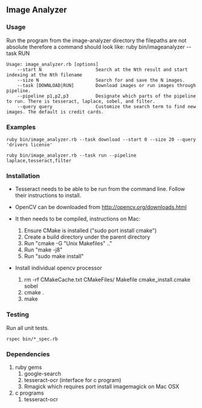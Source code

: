 ## Image Analyzer

### Usage
Run the program from the image-analyzer directory
the filepaths are not absolute therefore a command
should look like:
ruby bin/imageanalyzer --task RUN

```
Usage: image_analyzer.rb [options]
    --start N                    Search at the Nth result and start indexing at the Nth filename
    --size N                     Search for and save the N images.
    --task [DOWNLOAD|RUN]        Download images or run images through pipeline.
    --pipeline p1,p2,p3          Designate which parts of the pipeline to run. There is tesseract, laplace, sobel, and filter.
    --query query                Customize the search term to find new images. The default is credit cards.

```

### Examples
```
ruby bin/image_analyzer.rb --task download --start 0 --size 20 --query 'drivers license'
```
```
ruby bin/image_analyzer.rb --task run --pipeline laplace,tesseract,filter
```

### Installation
* Tesseract needs to be able to be run from
the command line. Follow their instructions
to install.

* OpenCV can be downloaded from http://opencv.org/downloads.html
* It then needs to be compiled, instructions on Mac:
  1. Ensure CMake is installed ("sudo port install cmake")
  2. Create a build directory under the parent directory 
  3. Run "cmake -G "Unix Makefiles" .."
  4. Run "make -j8"
  5. Run "sudo make install"

* Install individual opencv processor
  1. rm -rf CMakeCache.txt CMakeFiles/ Makefile cmake_install.cmake sobel
  2. cmake .
  3. make

### Testing
Run all unit tests.
```
rspec bin/*_spec.rb
```

### Dependencies
1. ruby gems
   1. google-search
   2. tesseract-ocr (interface for c program)
   3. Rmagick which requires port install imagemagick on Mac OSX
2. c programs
   1. tesseract-ocr
